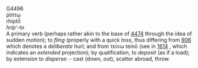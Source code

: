 <body>
  <p>G4496<br>  ῥίπτω  <br> rhiptō̄  <br><i>hrip‘-to </i><br>A primary verb (perhaps rather akin to the base of <a href="g4474.htm">4474</a>  through the idea of sudden <i>motion</i>); to <i>fling</i> (properly with a quick <i>toss</i>, thus differing from <a href="g0906.htm">906</a>  which denotes a <i>deliberate</i> hurl; and from   τείνω    teinō   (see in <a href="g1614.htm">1614</a> , which indicates an <i>extended</i> projection); by qualification, to <i>deposit</i> (as if a load); by extension to <i>disperse:</i> - cast (down, out), scatter abroad, throw.<br></p>
 </body>